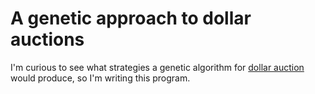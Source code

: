 A genetic approach to dollar auctions
=====================================

I'm curious to see what strategies a genetic algorithm for [dollar
auction](https://en.wikipedia.org/wiki/Dollar_auction) would produce, so I'm
writing this program.
